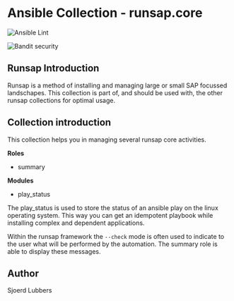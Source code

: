 Ansible Collection - runsap.core
================================

![Ansible Lint](https://github.com/runsap/runsap.core/actions/workflows/lint.yml/badge.svg)

![Bandit security](https://github.com/runsap/runsap.core/actions/workflows/security-check.yml/badge.svg)

Runsap Introduction
-------------------
Runsap is a method of installing and managing large or small SAP focussed landschapes. This collection is part of, and should be used with, the other runsap collections for optimal usage.

Collection introduction
-----------------------
This collection helps you in managing several runsap core activities.

**Roles**
- summary

**Modules**
- play_status

The play_status is used to store the status of an ansible play on the linux operating system. This way you can get an idempotent playbook while installing complex and dependent applications.

Within the runsap framework the `--check` mode is often used to indicate to the user what will be performed by the automation. The summary role is able to display these messages.

Author
------
Sjoerd Lubbers